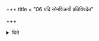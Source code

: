 +++
title = "06 यदि सोमविक्रयी प्रतिविवदेत"

+++

<details><summary>थिते</summary>

6. If the Soma-vendor may quarrel (in connection with the offer for the purchase of Soma), the performers should drive him away (after) beating him up with a moistened leather strap.
</details>
